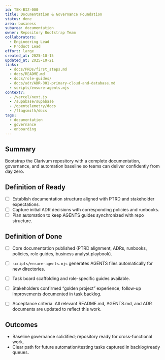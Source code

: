 ```yaml
---
id: TSK-BIZ-000
title: Documentation & Governance Foundation
status: done
area: business
subarea: documentation
owner: Repository Bootstrap Team
collaborators:
  - Engineering Lead
  - Product Lead
effort: large
created_at: 2025-10-15
updated_at: 2025-10-21
links:
  - docs/PRDs/first_steps.md
  - docs/README.md
  - docs/role-guides/
  - docs/adr/ADR-001-primary-cloud-and-database.md
  - scripts/ensure-agents.mjs
context7:
  - /vercel/next.js
  - /supabase/supabase
  - /opentelemetry/docs
  - /flagsmith/docs
tags:
  - documentation
  - governance
  - onboarding
---
```


## Summary
Bootstrap the Clarivum repository with a complete documentation, governance, and automation baseline so teams can deliver confidently from day zero.

## Definition of Ready
- [ ] Establish documentation structure aligned with PTRD and stakeholder expectations.
- [ ] Capture initial ADR decisions with corresponding policies and runbooks.
- [ ] Plan automation to keep AGENTS guides synchronized with repo structure.

## Definition of Done
- [ ] Core documentation published (PTRD alignment, ADRs, runbooks, policies, role guides, business analyst playbook).
- [ ] `scripts/ensure-agents.mjs` generates AGENTS files automatically for new directories.
- [ ] Task board scaffolding and role-specific guides available.
- [ ] Stakeholders confirmed “golden project” experience; follow-up improvements documented in task backlog.
- [ ] Acceptance criteria: All relevant README.md, AGENTS.md, and ADR documents are updated to reflect this work.


## Outcomes
- Baseline governance solidified; repository ready for cross-functional work.
- Clear path for future automation/testing tasks captured in backlog/ready queues.

